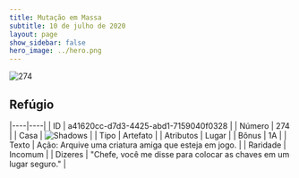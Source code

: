 ```yaml
---
title: Mutação em Massa
subtitle: 10 de julho de 2020
layout: page
show_sidebar: false
hero_image: ../hero.png
---
```


![274](https://cdn.keyforgegame.com/media/card_front/pt/479_274_J2RP8GQ7WXHC_pt.png)

## Refúgio

|----|----|
| ID | a41620cc-d7d3-4425-abd1-7159040f0328 |
| Número | 274 |
| Casa | ![Shadows](https://archonarcana.com/images/thumb/e/ee/Shadows.png/22px-Shadows.png "Sombras") |
| Tipo | Artefato |
| Atributos | Lugar |
| Bônus | 1A |
| Texto | Ação: Arquive uma criatura amiga que esteja em jogo. |
| Raridade | Incomum |
| Dizeres | "Chefe, você me disse para colocar as chaves  em um lugar seguro." |
